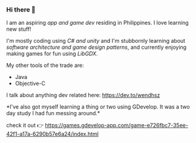 ### Hi there 👋 


  I am an aspiring _app and game dev_ residing in Philippines. I love learning new stuff!
  
  I'm mostly coding using _C# and unity_ and I'm stubbornly learning about _software architecture and game design patterns_, and currently enjoying making games for fun using _LibGDX_. 

My other tools of the trade are: 
* Java
* Objective-C

I talk about anything dev related here: https://dev.to/wendhsz

\*I've also got myself learning a thing or two using GDevelop. It was a two day study I had fun messing around.\*

check it out :point_right: https://games.gdevelop-app.com/game-e726fbc7-35ee-42f1-a17a-6290b57e6a24/index.html
